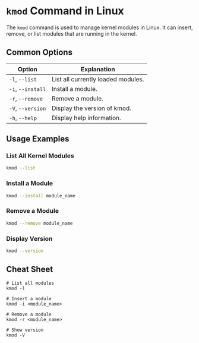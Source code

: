 # `kmod` Command in Linux

The `kmod` command is used to manage kernel modules in Linux. It can insert, remove, or list modules that are running in the kernel.

## Common Options

| Option             | Explanation                              |
|--------------------|------------------------------------------|
| `-l`, `--list`     | List all currently loaded modules.       |
| `-i`, `--install`  | Install a module.                        |
| `-r`, `--remove`   | Remove a module.                         |
| `-V`, `--version`  | Display the version of kmod.             |
| `-h`, `--help`     | Display help information.                |

## Usage Examples

### List All Kernel Modules
```bash
kmod --list
```

### Install a Module
```bash
kmod --install module_name
```

### Remove a Module
```bash
kmod --remove module_name
```

### Display Version
```bash
kmod --version
```

## Cheat Sheet

```plaintext
# List all modules
kmod -l

# Insert a module
kmod -i <module_name>

# Remove a module
kmod -r <module_name>

# Show version
kmod -V
```
